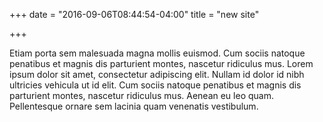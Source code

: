 +++
date = "2016-09-06T08:44:54-04:00"
title = "new site"

+++

Etiam porta sem malesuada magna mollis euismod. Cum sociis natoque penatibus et magnis dis parturient montes, nascetur ridiculus mus. Lorem ipsum dolor sit amet, consectetur adipiscing elit. Nullam id dolor id nibh ultricies vehicula ut id elit. Cum sociis natoque penatibus et magnis dis parturient montes, nascetur ridiculus mus. Aenean eu leo quam. Pellentesque ornare sem lacinia quam venenatis vestibulum.
